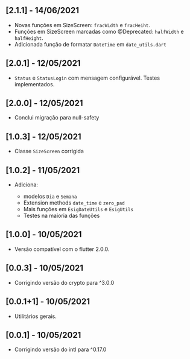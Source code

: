 ## [2.1.1] - 14/06/2021

* Novas funções em SizeScreen: `fracWidth` e `fracHeiht`.
* Funções em SizeScreen marcadas como @Deprecated: `halfWidth` e `halfHeight`.
* Adicionada função de formatar `DateTime` em `date_utils.dart`

## [2.0.1] - 12/05/2021

* `Status` e `StatusLogin` com mensagem configurável. Testes implementados.

## [2.0.0] - 12/05/2021

* Conclui migração para null-safety

## [1.0.3] - 12/05/2021

* Classe `SizeScreen` corrigida

## [1.0.2] - 11/05/2021

* Adiciona:

  * modelos `Dia` e `Semana`
  * Extension methods `date_time` e `zero_pad`
  * Mais funções em `EsigDateUtils` e `EsigUtils`
  * Testes na maioria das funções

## [1.0.0] - 10/05/2021

* Versão compatível com o flutter 2.0.0.

## [0.0.3] - 10/05/2021

* Corrigindo versão do crypto para ^3.0.0

## [0.0.1+1] - 10/05/2021

* Utilitários gerais.

## [0.0.1] - 10/05/2021

* Corrigindo versão do intl para ^0.17.0
